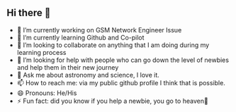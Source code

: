 ## Hi there 👋

- 🔭 I’m currently working on GSM Network Engineer Issue
- 🌱 I’m currently learning Github and Co-pilot
- 👯 I’m looking to collaborate on anything that I am doing during my learning process
- 🤔 I’m looking for help with people who can go down the level of newbies and help them in their new journey
- 💬 Ask me about astronomy and science, I love it.
- 📫 How to reach me: via my public github profile I think that is possible.
- 😄 Pronouns: He/His
- ⚡ Fun fact: did you know if you help a newbie, you go to heaven🤪

